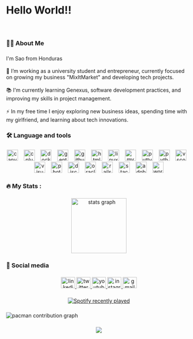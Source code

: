<h1 align="left">Hello World!!</h1>

###

<br clear="both">

<h3 align="left">👩‍💻  About Me</h3>

###

<p align="left">I'm Sao from Honduras<br><br>🔭 I’m working as a university student and entrepreneur, currently focused on growing my business "MixItMarket" and developing tech projects.<br><br>📚 I'm currently learning Genexus, software development practices, and improving my skills in project management.<br><br>⚡ In my free time I enjoy exploring new business ideas, spending time with my girlfriend, and learning about tech innovations.</p>

###

<h3 align="left">🛠 Language and tools</h3>

###

<div align="center">
  <img src="https://cdn.jsdelivr.net/gh/devicons/devicon/icons/canva/canva-original.svg" height="30" alt="canva logo"  />
  <img width="8" />
  <img src="https://cdn.jsdelivr.net/gh/devicons/devicon/icons/cplusplus/cplusplus-original.svg" height="30" alt="cplusplus logo"  />
  <img width="8" />
  <img src="https://skillicons.dev/icons?i=docker" height="30" alt="docker logo"  />
  <img width="8" />
  <img src="https://cdn.jsdelivr.net/gh/devicons/devicon/icons/gentoo/gentoo-plain.svg" height="30" alt="gentoo logo"  />
  <img width="8" />
  <img src="https://skillicons.dev/icons?i=github" height="30" alt="github logo"  />
  <img width="8" />
  <img src="https://cdn.jsdelivr.net/gh/devicons/devicon/icons/html5/html5-original.svg" height="30" alt="html5 logo"  />
  <img width="8" />
  <img src="https://cdn.jsdelivr.net/gh/devicons/devicon/icons/linux/linux-original.svg" height="30" alt="linux logo"  />
  <img width="8" />
  <img src="https://cdn.jsdelivr.net/gh/devicons/devicon/icons/mysql/mysql-original-wordmark.svg" height="30" alt="mysql logo"  />
  <img width="8" />
  <img src="https://cdn.jsdelivr.net/gh/devicons/devicon/icons/putty/putty-original.svg" height="30" alt="putty logo"  />
  <img width="8" />
  <img src="https://cdn.jsdelivr.net/gh/devicons/devicon/icons/python/python-original.svg" height="30" alt="python logo"  />
  <img width="8" />
  <img src="https://cdn.jsdelivr.net/gh/devicons/devicon/icons/vscode/vscode-original-wordmark.svg" height="30" alt="vscode logo"  />
  <img width="8" />
  <img src="https://cdn.jsdelivr.net/gh/devicons/devicon/icons/visualstudio/visualstudio-plain.svg" height="30" alt="visualstudio logo"  />
  <img width="8" />
  <img src="https://cdn.jsdelivr.net/gh/devicons/devicon/icons/photoshop/photoshop-plain.svg" height="30" alt="photoshop logo"  />
  <img width="8" />
  <img src="https://skillicons.dev/icons?i=discord" height="30" alt="discord logo"  />
  <img width="8" />
  <img src="https://cdn.jsdelivr.net/gh/devicons/devicon/icons/oracle/oracle-original.svg" height="30" alt="oracle logo"  />
  <img width="8" />
  <img src="https://cdn.simpleicons.org/rubyonrails/CC0000" height="30" alt="rails logo"  />
  <img width="8" />
  <img src="https://skillicons.dev/icons?i=stackoverflow" height="30" alt="stackoverflow logo"  />
  <img width="8" />
  <img src="https://skillicons.dev/icons?i=ps" height="30" alt="adobephotoshop logo"  />
  <img width="8" />
  <img src="https://skillicons.dev/icons?i=wordpress" height="30" alt="wordpress logo"  />
</div>

###

<h3 align="left">🔥 My Stats :</h3>

###

<div align="center">
  <img src="https://github-readme-stats.vercel.app/api?username=sao17&hide_title=true&hide_rank=true&show_icons=true&include_all_commits=true&count_private=true&disable_animations=false&theme=synthwave&locale=en&hide_border=true&order=1" height="150" alt="stats graph"  />
</div>

###

<h3 align="left">📱 Social media</h3>

###

<div align="center">
  <a href="https://www.linkedin.com/in/sa%C3%BAl-z%C3%BAniga-224087257/" target="_blank">
    <img src="https://raw.githubusercontent.com/maurodesouza/profile-readme-generator/master/src/assets/icons/social/linkedin/default.svg" width="38" height="30" alt="linkedin logo"  />
  </a>
  <a href="https://x.com/saulzunigaaa" target="_blank">
    <img src="https://raw.githubusercontent.com/maurodesouza/profile-readme-generator/master/src/assets/icons/social/twitter/default.svg" width="38" height="30" alt="twitter logo"  />
  </a>
  <a href="https://www.youtube.com/@saulzuniga17" target="_blank">
    <img src="https://raw.githubusercontent.com/maurodesouza/profile-readme-generator/master/src/assets/icons/social/youtube/default.svg" width="38" height="30" alt="youtube logo"  />
  </a>
  <a href="https://www.instagram.com/saulzunigaaa/" target="_blank">
    <img src="https://raw.githubusercontent.com/maurodesouza/profile-readme-generator/master/src/assets/icons/social/instagram/default.svg" width="38" height="30" alt="instagram logo"  />
  </a>
  <a href="sauldevmaster@gmail.com" target="_blank">
    <img src="https://raw.githubusercontent.com/maurodesouza/profile-readme-generator/master/src/assets/icons/social/gmail/default.svg" width="38" height="30" alt="gmail logo"  />
  </a>
</div>

###

<div align="center">
  <a href="https://open.spotify.com/user/saulzuniga17">
    <img src="https://spotify-recently-played-readme.vercel.app/api?user=saulzuniga17&count=1&unique=false" alt="Spotify recently played"  />
  </a>
</div>

###

<picture>
  <source media="(prefers-color-scheme: dark)" srcset="https://raw.githubusercontent.com/sao17/sao17/output/pacman-contribution-graph-dark.svg">
  <source media="(prefers-color-scheme: light)" srcset="https://raw.githubusercontent.com/sao17/sao17/output/pacman-contribution-graph.svg">
  <img alt="pacman contribution graph" src="https://raw.githubusercontent.com/sao17/sao17/output/pacman-contribution-graph.svg">
</picture>

###

<div align="center">
  <img src="https://profile-counter.glitch.me/sao17/count.svg?"  />
</div>

###
